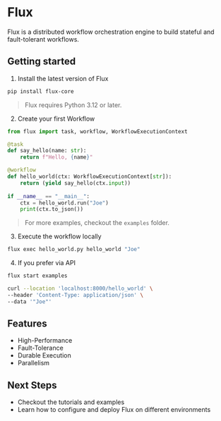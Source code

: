 # Flux
Flux is a distributed workflow orchestration engine to build stateful and fault-tolerant workflows.

## Getting started

1. Install the latest version of Flux

```sh
pip install flux-core
```

> Flux requires Python 3.12 or later.

2. Create your first Workflow

```python
from flux import task, workflow, WorkflowExecutionContext

@task
def say_hello(name: str):
    return f"Hello, {name}"

@workflow
def hello_world(ctx: WorkflowExecutionContext[str]):
    return (yield say_hello(ctx.input))
    
if __name__ == "__main__":
    ctx = hello_world.run("Joe")
    print(ctx.to_json())
```

> For more examples, checkout the `examples` folder.

3. Execute the workflow locally

```sh
flux exec hello_world.py hello_world "Joe"
```

4. If you prefer via API

```sh
flux start examples

curl --location 'localhost:8000/hello_world' \
--header 'Content-Type: application/json' \
--data '"Joe"'
```

## Features

- High-Performance
- Fault-Tolerance
- Durable Execution
- Parallelism

## Next Steps

- Checkout the tutorials and examples
- Learn how to configure and deploy Flux on different environments



